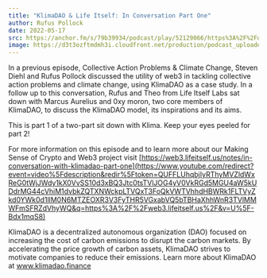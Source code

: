 ```yaml
---
title: "KlimaDAO & Life Itself: In Conversation Part One"
author: Rufus Pollock
date: 2022-05-17
src: https://anchor.fm/s/79b39934/podcast/play/52129066/https%3A%2F%2Fd3ctxlq1ktw2nl.cloudfront.net%2Fproduction%2Fexports%2F79b39934%2F52129066%2F529a5b4f7325e9dc5696a9f98e46a365.m4a
image: https://d3t3ozftmdmh3i.cloudfront.net/production/podcast_uploaded_nologo400/20318133/20318133-1646276635060-6e8b78f252cbf.jpg
---
```


In a previous episode, Collective Action Problems & Climate Change, Steven Diehl and Rufus Pollock discussed the utility of web3 in tackling collective action problems and climate change, using KlimaDAO as a case study. In a follow up to this conversation, Rufus and Theo from Life Itself Labs sat down with Marcus Aurelius and 0xy moron, two core members of KlimaDAO, to discuss the KlimaDAO model, its inspirations and its aims. 

This is part 1 of a two-part sit down with Klima. Keep your eyes peeled for part 2!

For more information on this episode and to learn more about our Making Sense of Crypto and Web3 project visit [https://web3.lifeitself.us/notes/in-conversation-with-klimadao-part-one](https://www.youtube.com/redirect?event=video%5Fdescription&redir%5Ftoken=QUFFLUhqbjIyRThyMVZldWxReG0tWjJWdy1kX0VvSS10d3xBQ3Jtc0tsTVlJOG4yV0VkRGd5MGU4aW5kUDdrMG44cVhiM1dvbkZQTXNWckpLTVQxT3FoQkVWTVhhdHBWRk1FLTVyZkd0YWk0d1llM0N6MTZEOXR3V3FyTHR5VGxabVQ5bTBHaXhhWnR3TVlMMWFmSFRZdVhyWQ&q=https%3A%2F%2Fweb3.lifeitself.us%2F&v=U%5F-Bdx1mqS8)

KlimaDAO is a decentralized autonomous organization (DAO) focused on increasing the cost of carbon emissions to disrupt the carbon markets. By accelerating the price growth of carbon assets, KlimaDAO strives to motivate companies to reduce their emissions. Learn more about KlimaDAO at www.klimadao.finance
